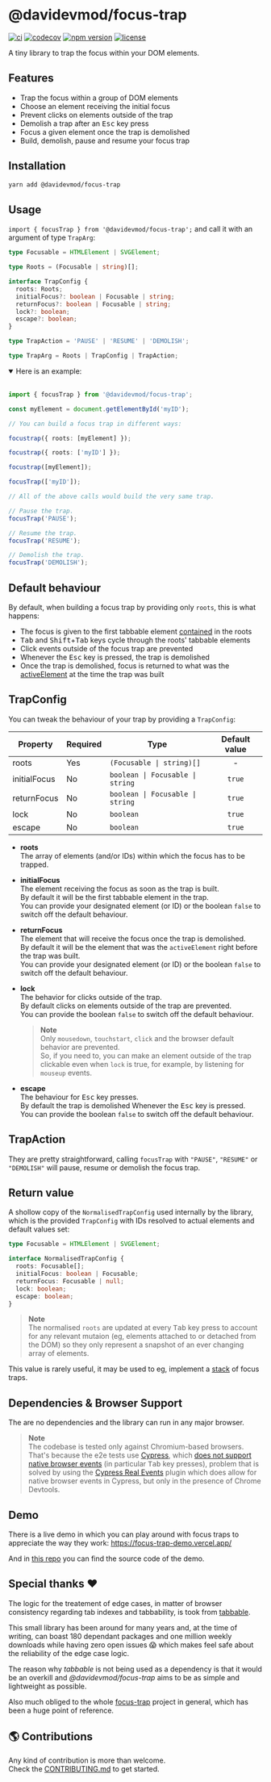 # @davidevmod/focus-trap

[![ci](https://github.com/DaviDevMod/focus-trap/actions/workflows/ci.yml/badge.svg)](https://github.com/DaviDevMod/focus-trap/actions/workflows/ci.yml) [![codecov](https://codecov.io/gh/DaviDevMod/focus-trap/branch/main/graph/badge.svg?token=JFA6ajmqFg)](https://codecov.io/gh/DaviDevMod/focus-trap) [![npm version](https://badgen.net/npm/v/@davidevmod/focus-trap)](https://www.npmjs.com/package/@davidevmod/focus-trap) [![license](https://badgen.now.sh/badge/license/MIT)](./LICENSE)

A tiny library to trap the focus within your DOM elements.

## Features

- Trap the focus within a group of DOM elements
- Choose an element receiving the initial focus
- Prevent clicks on elements outside of the trap
- Demolish a trap after an <kbd>Esc</kbd> key press
- Focus a given element once the trap is demolished
- Build, demolish, pause and resume your focus trap

## Installation

```bash
yarn add @davidevmod/focus-trap
```

## Usage

`import { focusTrap } from '@davidevmod/focus-trap';` and call it with an argument of type `TrapArg`:

```ts
type Focusable = HTMLElement | SVGElement;

type Roots = (Focusable | string)[];

interface TrapConfig {
  roots: Roots;
  initialFocus?: boolean | Focusable | string;
  returnFocus?: boolean | Focusable | string;
  lock?: boolean;
  escape?: boolean;
}

type TrapAction = 'PAUSE' | 'RESUME' | 'DEMOLISH';

type TrapArg = Roots | TrapConfig | TrapAction;
```

<details open>
<summary>Here is an example:</summary>
<br>

```ts
import { focusTrap } from '@davidevmod/focus-trap';

const myElement = document.getElementById('myID');

// You can build a focus trap in different ways:

focustrap({ roots: [myElement] });

focustrap({ roots: ['myID'] });

focustrap([myElement]);

focusTrap(['myID']);

// All of the above calls would build the very same trap.

// Pause the trap.
focusTrap('PAUSE');

// Resume the trap.
focusTrap('RESUME');

// Demolish the trap.
focusTrap('DEMOLISH');
```

</details>

## Default behaviour

By default, when building a focus trap by providing only `roots`, this is what happens:

- The focus is given to the first tabbable element [contained](https://developer.mozilla.org/en-US/docs/Web/API/Node/contains) in the roots
- <kbd>Tab</kbd> and <kbd>Shift</kbd>+<kbd>Tab</kbd> keys cycle through the roots' tabbable elements
- Click events outside of the focus trap are prevented
- Whenever the <kbd>Esc</kbd> key is pressed, the trap is demolished
- Once the trap is demolished, focus is returned to what was the [activeElement](https://developer.mozilla.org/en-US/docs/Web/API/Document/activeElement) at the time the trap was built

## TrapConfig

You can tweak the behaviour of your trap by providing a `TrapConfig`:

| Property     | Required | Type                             | Default value |
| ------------ | -------- | -------------------------------- | :-----------: |
| roots        | Yes      | `(Focusable \| string)[]`        |       -       |
| initialFocus | No       | `boolean \| Focusable \| string` |    `true`     |
| returnFocus  | No       | `boolean \| Focusable \| string` |    `true`     |
| lock         | No       | `boolean`                        |    `true`     |
| escape       | No       | `boolean`                        |    `true`     |

- **roots**  
  The array of elements (and/or IDs) within which the focus has to be trapped.

- **initialFocus**  
  The element receiving the focus as soon as the trap is built.  
  By default it will be the first tabbable element in the trap.  
  You can provide your designated element (or ID) or the boolean `false` to switch off the default behaviour.

- **returnFocus**  
  The element that will receive the focus once the trap is demolished.  
  By default it will be the element that was the `activeElement` right before the trap was built.  
  You can provide your designated element (or ID) or the boolean `false` to switch off the default behaviour.

- **lock**  
  The behavior for clicks outside of the trap.  
  By default clicks on elements outside of the trap are prevented.  
  You can provide the boolean `false` to switch off the default behaviour.

  > **Note**  
  > Only `mousedown`, `touchstart`, `click` and the browser default behavior are prevented.  
  > So, if you need to, you can make an element outside of the trap clickable even when `lock` is true, for example, by listening for `mouseup` events.

- **escape**  
  The behaviour for <kbd>Esc</kbd> key presses.  
  By default the trap is demolished Whenever the <kbd>Esc</kbd> key is pressed.  
  You can provide the boolean `false` to switch off the default behaviour.

## TrapAction

They are pretty straightforward, calling `focusTrap` with `"PAUSE"`, `"RESUME"` or `"DEMOLISH"` will pause, resume or demolish the focus trap.

## Return value

A shollow copy of the `NormalisedTrapConfig` used internally by the library, which is the provided `TrapConfig` with IDs resolved to actual elements and default values set:

```ts
type Focusable = HTMLElement | SVGElement;

interface NormalisedTrapConfig {
  roots: Focusable[];
  initialFocus: boolean | Focusable;
  returnFocus: Focusable | null;
  lock: boolean;
  escape: boolean;
}
```

> **Note**  
>  The normalised `roots` are updated at every <kbd>Tab</kbd> key press to account for any relevant mutaion (eg, elements attached to or detached from the DOM) so they only represent a snapshot of an ever changing array of elements.

This value is rarely useful, it may be used to eg, implement a [stack](<https://en.wikipedia.org/wiki/Stack_(abstract_data_type)>) of focus traps.

## Dependencies & Browser Support

The are no dependencies and the library can run in any major browser.

> **Note**  
> The codebase is tested only against Chromium-based browsers.
> That's because the e2e tests use [Cypress](https://www.cypress.io/), which [does not support native browser events](https://github.com/cypress-io/cypress/issues/311) (in particular <kbd>Tab</kbd> key presses), problem that is solved by using the [Cypress Real Events](https://github.com/dmtrKovalenko/cypress-real-events) plugin which does allow for native browser events in Cypress, but only in the presence of Chrome Devtools.

## Demo

There is a live demo in which you can play around with focus traps to appreciate the way they work: https://focus-trap-demo.vercel.app/

And in [this repo](https://github.com/DaviDevMod/focus-trap/tree/main/apps/demo) you can find the source code of the demo.

## Special thanks :heart:

The logic for the treatement of edge cases, in matter of browser consistency regarding tab indexes and tabbability, is took from [tabbable](https://github.com/focus-trap/tabbable).

This small library has been around for many years and, at the time of writing, can boast 180 dependant packages and one million weekly downloads while having zero open issues :scream: which makes feel safe about the reliability of the edge case logic.

The reason why _tabbable_ is not being used as a dependency is that it would be an overkill and _@davidevmod/focus-trap_ aims to be as simple and lightweight as possible.

Also much obliged to the whole [focus-trap](https://github.com/focus-trap) project in general, which has been a huge point of reference.

## :earth_americas: Contributions

Any kind of contribution is more than welcome.  
Check the [CONTRIBUTING.md](https://github.com/DaviDevMod/focus-trap/blob/main/packages/focus-trap/CONTRIBUTING.md) to get started.
